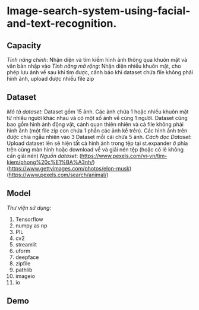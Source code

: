 # **Image-search-system-using-facial-and-text-recognition.**

## Capacity
*Tính năng chính*: Nhận diện và tìm kiếm hình ảnh thông qua khuôn mặt và văn bản nhập vào
*Tính năng mở rộng*: Nhận diện nhiều khuôn mặt, cho phép lưu ảnh về sau khi tìm được, cảnh báo khi dataset chứa file không phải hình ảnh, upload được nhiều file zip

## Dataset
*Mô tả dataset*: Dataset gồm 15 ảnh. Các ảnh chứa 1 hoặc nhiều khuôn mặt từ nhiều người khác nhau và có một số ảnh về cùng 1 người. Dataset cũng bao gồm hình ảnh động vật, cảnh quan thiên nhiên và cả file không phải hình ảnh (một file zip con chứa 1 phần các ảnh kể trên). Các hình ảnh trên được chia ngẫu nhiên vào 3 Dataset mỗi cái chứa 5 ảnh.
*Cách đọc Dataset*: Upload dataset lên sẽ hiện tất cả hình ảnh trong tệp tại st.expander ở phía trên cùng màn hình hoặc download về và giải nén tệp (hoặc có lẽ không cần giải nén)
*Nguồn dataset*:  (https://www.pexels.com/vi-vn/tim-kiem/phong%20c%E1%BA%A3nh/)
                  (https://www.gettyimages.com/photos/elon-musk)
                  (https://www.pexels.com/search/animal/)

## Model
*Thư viện sử dụng*:
1. Tensorflow
2. numpy as np
3. PIL
4. cv2
5. streamlit
6. uform
7. deepface
8. zipfile
9. pathlib
10. imageio
11. io

## Demo
                  
